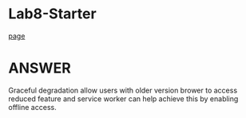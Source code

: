 # Lab8-Starter
[page]( https://littlekawayi233.github.io/Lab8-Starter/)


# ANSWER
Graceful degradation allow users with older version brower to access reduced feature and service worker can help achieve this by enabling offline access.
